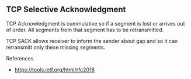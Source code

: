 ## TCP Selective Acknowledgment

TCP Acknowledgment is cummulative so if a segment is lost or arrives out of order. All segments from that segment has to be 
retransmitted.

TCP SACK allows receiver to inform the sender about gap and so it can retransmitt only these missing segments.

References

* https://tools.ietf.org/html/rfc2018
